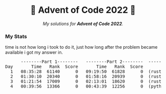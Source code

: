 <h1 align="center">
	🌟 Advent of Code 2022 🎄
</h1>

<p align="center">
	<i>My solutions for <b>Advent of Code 2022</b>.</i>
</p>
<h3>My Stats</h3>
<p>time is not how long i took to do it, just how long after the problem became available i got my answer in.</p>
<pre>
      --------Part 1--------   --------Part 2--------  -------Solved In Language Order---------
Day       Time   Rank  Score       Time   Rank  Score
  1   08:35:28  61140      0   09:19:50  61828      0  (rust, python)
  2   01:30:10  20340      0   01:58:16  20939      0  (rust, python)
  3   01:21:54  17009      0   02:13:01  18620      0  (rust, python)
  4   00:39:56  13366      0   00:43:39  12256      0  (python)
                                                                                                                                          
</pre>
